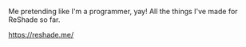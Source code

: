 Me pretending like I'm a programmer, yay! All the things I've made for ReShade so far.

https://reshade.me/

